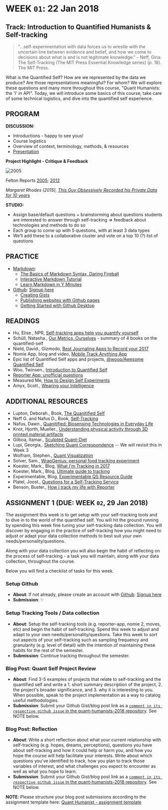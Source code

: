 # WEEK `01`: 22 Jan 2018
##  Track: Introduction to Quantified Humanists & Self-tracking

> "...self-experimentation with data forces us to wrestle with the uncertain line between evidence and belief, and how we come to decisions about what is and is not legitimate knowledge." - Neff, Gina. The Self-Tracking (The MIT Press Essential Knowledge series) (p. 18). The MIT Press. 

What is the Quantified Self? How are we represented by the data we produce? Are those representations meaningful? For whom? We will explore these questions and many more throughout this course, "Quant Humanists: the 'I' in API". Today, we will introduce some basics of this course, take care of some technical logistics, and dive into the quantified self experience.

## PROGRAM

**DISCUSSION:** 

- Introductions - happy to see yous!
- Course logistics
- Overview of context, terminology, methods, & resources
- [Presentation](https://docs.google.com/presentation/d/1nwxeSBA2fgETtzLN0FbEKt-6ia4N8ZMD4GPF7fxb3qA/edit?usp=sharing)

**Project Highlight - Critique & Feedback**

![2005](https://i.imgur.com/7DNBVt1.jpg)

Felton Reports [2005](http://feltron.com/FAR05.html); [2012](http://feltron.com/FAR12.html) 

_Margaret Rhodes (2015), [This Guy Obsessively Recorded his Private Data for 10 years](https://www.wired.com/2015/10/nicholas-felton-obsessively-recorded-his-private-data-for-10-years/)_

**STUDIO:**

- Assign base/default questions + brainstorming about questions students are interested to answer through self-tracking ⇒ feedback about technologies and methods to do so
- Each group to come up with 5 questions, with at least 3 data types
- We’ll add these to a collaborative cluster and vote on a top 10 (?) list of questions

## PRACTICE

- [Markdown](https://en.wikipedia.org/wiki/Markdown):
    - [The Basics of Markdown Syntax, Daring Fireball](http://daringfireball.net/projects/markdown/basics)
    - [Interactive Markdown Tutorial](https://www.markdowntutorial.com/)
    - [Learn Markdown in Y Minutes](https://learnxinyminutes.com/docs/markdown/)
- [Github](https://github.com/): [Signup here](https://help.github.com/articles/signing-up-for-a-new-github-account/)
    - [Creating Gists](https://help.github.com/articles/creating-gists/)    
    - [Publishing websites with Github pages](https://pages.github.com/)
    - [Getting Started with Github Desktop](https://help.github.com/desktop-classic/guides/getting-started/)

## READINGS

- Hu, Elise., NPR, [Self-tracking apps help you quantify yourself](https://www.npr.org/sections/alltechconsidered/2013/03/12/174058272/self-tracking-apps-to-help-you-quantify-yourself)
- Schüll, Natasha., [Our Metrics, Ourselves](http://www.publicbooks.org/our-metrics-ourselves/) - summary of 4 books on the quantified-self
- Nield, David., Gizmodo, [Best Journaling Apps to Record your 2017](https://fieldguide.gizmodo.com/the-best-journaling-apps-to-record-your-2017-memories-1790359047 )
- Nomie App, blog and video, [Mobile Track Anything App](https://www.huffingtonpost.com/matt-hunckler/mobile-trackanything-app-_b_11210632.html)
- Epic list of Quantified Self apps and projects, [@woop/Awesome Quantified Self](https://github.com/woop/awesome-quantified-self)
- Woo, Twinsen., [Introduction to Quantified Self](https://medium.com/@twinsenwu/introduction-to-quantified-self-8d263a36fd22)
- [Reporter App: unofficial questions](http://reporter-app-survey-questions.tumblr.com/)
- Measured Me, [How to Design Self Experiments](http://measuredme.com/2012/09/quantified-self-how-to-designing-self-experiment-html/)
- Amyx, Scott., [Wearing your Intelligence](https://www.wired.com/insights/2014/12/wearing-your-intelligence/)

## ADDITIONAL RESOURCES

- Lupton, Deborah., Book,  [The Quanitified Self](https://books.google.nl/books/about/The_Quantified_Self.html?id=nUwKDQAAQBAJ&redir_esc=y)
- Neff G. and Nafus D., Book, [Self-Tracking](https://mitpress.mit.edu/books/self-tracking)
- Nafus, Dawn., [Quanitified: Biosensing Technologies in Everyday Life](https://mitpress.mit.edu/books/quantified)
- Knot, Hjorth, Mueller., [Understanding physical activity through 3D printed material artifacts](https://dl.acm.org/citation.cfm?id=2557144)
-  Gilboa, Itamar., [Sculpted Quant-Diet](https://www.wired.com/2015/07/artist-sculpted-everything-ate-year/)
- Lupi, Georgia,. [Sketching Quant Correspondence](http://www.dear-data.com/theproject) -- We will revisit this in Week 3
- Wolfram, Stephen., [Quant Visualization](http://blog.stephenwolfram.com/2012/03/the-personal-analytics-of-my-life/)
- Solver, Sam., [WrapGenius: personal food tracking experiment](http://www.wrapgenius.me/)
- Koester, Mark., Blog, [What I'm Tracking in 2017](http://www.markwk.com/2017/01/what-I-am-tracking-in-2017.html)
- Koester, Mark., Blog, [Ultimate guide to tracking](http://www.markwk.com/tracking-tools.html)
- Experimentable, Blog, [Experimentable QS Resource Guide](http://experimentable.com/qs-guide/)
- Platel, Joost., [Questions for a Self-Tracking Service](http://quantifiedself.com/2011/06/questions-for-a-self-tracking-service/)
- Benson, Buster., [How I track my life with Reporter](https://medium.com/@buster/how-i-track-my-life-7da6f22b8e2c)

## ASSIGNMENT 1 (DUE: WEEK `02`, 29 Jan 2018)

The assignment this week is to get setup with your self-tracking tools and to dive in to the world of the quantified self. You will hit the ground running by spending this week fine tuning your self-tracking data collection. You will discover by engaging in the practice of self-tracking how you might need to adjust or adapt your data collection methods to best suit your own needs/personality/questions. 

Along with your data collection you will also begin the habit of reflecting on the process of self-tracking - a task you will maintain, along with your data collection, throughout the course. 

Below you will find a checklist of tasks for this week.

### Setup Github
- **About**: If not already, please create an account with [Github](https://github.com/): [Signup here](https://help.github.com/articles/signing-up-for-a-new-github-account/)
- **Submission**: ✨

### Setup Tracking Tools / Data collection
- **About**: Setup the self-tracking tools (e.g. reporter-app, nomie 2, moves, etc) and begin the habit of self-tracking. Spend this week to adjust and adapt to your own needs/personality/questions. Take this week to sort out aspects of your self-tracking such as sampling frequency and granularity (e.g. level of detail) with the intention of maintaining these habits for the rest of the semester.
- **Submission**: Continue tracking throughout the semester. 

### Blog Post: Quant Self Project Review
- **About**: Find 3-5 examples of projects that relate to self-tracking and the quantified self and write a 1. short summary description of the project, 2. the project's broader significance, and 3. why it is interesting to you. When possible, speak to the project implementation as a way to catalog useful methodologies. 
- **Submission**: Submit your Github Gist/blog post link as a [`comment in its respective github issue` in the quant-humanists-2018 repository](https://github.com/joeyklee/quant-humanists-2018/issues). See NOTE below.

### Blog Post: Reflection
- **About**:  Write a short reflection about what your current relationship with self-tracking (e.g. hopes, dreams, perceptions), questions you have about self-tracking and how it could help or harm you, and how you hope the course will help facilitate your interests. Write about which questions you've identified to track, how you plan to track those variables of interest, and what challenges you expect to encounter as well as what you hope to learn. 
- **Submission**: Submit your Github Gist/blog post link as a [`comment in its respective github issue` in the quant-humanists-2018 repository](https://github.com/joeyklee/quant-humanists-2018/issues). See NOTE below.

**NOTE**: Please structure your blog post submissions according to the assignment template here: [Quant Humanist - assignment template](https://github.com/joeyklee/quant-humanists-2018/blob/master/_templates/assignment-submission-template.md) 



